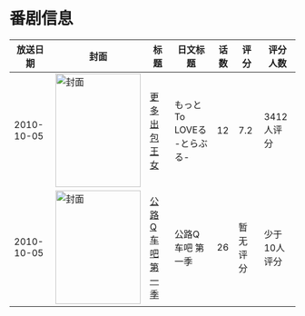 # 番剧信息

|放送日期|封面|标题|日文标题|话数|评分|评分人数|
|---|---|---|---|---|---|---|
|2010-10-05|<img src="//lain.bgm.tv/pic/cover/c/2f/40/8546_gBpmI.jpg" alt="封面" style="width:150px;height:200px;object-fit:cover;">|[更多 出包王女](https://bangumi.tv/subject/8546)|もっとTo LOVEる -とらぶる-|12|7.2|3412人评分|
|2010-10-05|<img src="//lain.bgm.tv/pic/cover/c/97/dc/537074_8kWWO.jpg" alt="封面" style="width:150px;height:200px;object-fit:cover;">|[公路Q车吧 第一季](https://bangumi.tv/subject/537074)|公路Q车吧 第一季|26|暂无评分|少于10人评分|
